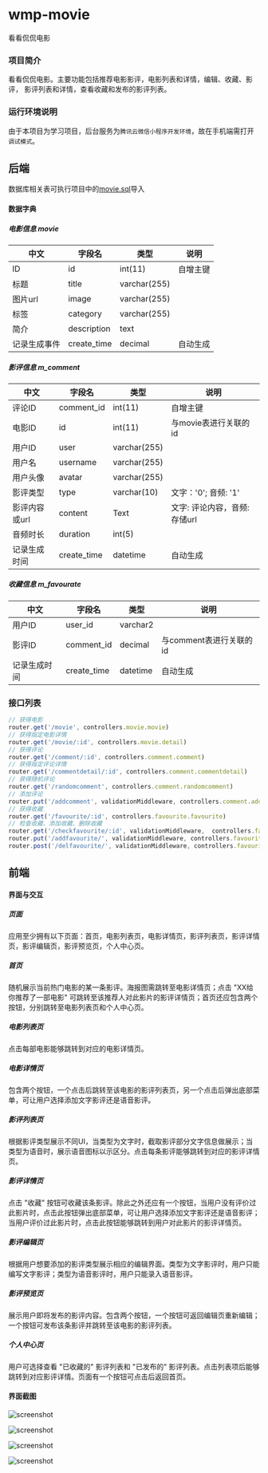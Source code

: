 # wmp-movie

看看侃侃电影

### 项目简介

看看侃侃电影。主要功能包括推荐电影影评，电影列表和详情，编辑、收藏、影评， 影评列表和详情，查看收藏和发布的影评列表。


### 运行环境说明

由于本项目为学习项目，后台服务为`腾讯云微信小程序开发环境`，故在手机端需打开`调试模式`。



## 后端
数据库相关表可执行项目中的[movie.sql](src/movie.sql)导入

#### 数据字典

##### 电影信息 movie

| 中文          | 字段名      | 类型     | 说明                                |
| ------------- | ----------- | -------- | ----------------------------------- |
| ID            | id          | int(11) | 自增主键                            |
| 标题        | title       | varchar(255) |                |
| 图片url   | image       | varchar(255) |                                     |
| 标签        | category    | varchar(255) |                                     |
| 简介    | description | text |                                     |
| 记录生成事件 | create_time | decimal  | 自动生成         |

##### 影评信息 m_comment

| 中文          | 字段名      | 类型         | 说明                          |
| ------------- | ----------- | ------------ | ----------------------------- |
| 评论ID        | comment_id   | int(11)      | 自增主键                      |
| 电影ID        | id           | int(11)      | 与movie表进行关联的id         |
| 用户ID        | user        | varchar(255) |                               |
| 用户名        | username   | varchar(255)  |                               |
| 用户头像      | avatar     | varchar(255)  |                               |
| 影评类型      | type        | varchar(10)  | 文字：'0'; 音频: '1'         |
| 影评内容或url | content     | Text         | 文字: 评论内容，音频: 存储url |
| 音频时长      | duration    | int(5)       |                               |
| 记录生成时间  | create_time | datetime     | 自动生成                      |

##### 收藏信息 m_favourate

| 中文          | 字段名      | 类型     | 说明                                |
| ------------- | ----------- | -------- | ----------------------------------- |
| 用户ID        | user_id     | varchar2 |                                     |
| 影评ID        | comment_id  | decimal  | 与comment表进行关联的id             |
| 记录生成时间  | create_time | datetime | 自动生成                            |

### 接口列表

~~~javascript
// 获得电影
router.get('/movie', controllers.movie.movie)
// 获得指定电影详情
router.get('/movie/:id', controllers.movie.detail)
// 获得评论
router.get('/comment/:id', controllers.comment.comment)
// 获得指定评论详情
router.get('/commentdetail/:id', controllers.comment.commentdetail)
// 获得随机评论
router.get('/randomcomment', controllers.comment.randomcomment)
// 添加评论
router.put('/addcomment', validationMiddleware, controllers.comment.add)
// 获得收藏
router.get('/favourite/:id', controllers.favourite.favourite)
// 检查收藏、添加收藏、删除收藏
router.get('/checkfavourite/:id', validationMiddleware,  controllers.favourite.check)
router.put('/addfavourite/', validationMiddleware, controllers.favourite.add)
router.post('/delfavourite/', validationMiddleware, controllers.favourite.del)
~~~



## 前端

#### 界面与交互

##### 页面

应用至少拥有以下页面：首页，电影列表页，电影详情页，影评列表页，影评详情页，影评编辑页，影评预览页，个人中心页。

##### 首页

随机展示当前热门电影的某一条影评。海报图需跳转至电影详情页；点击 "XX给你推荐了一部电影" 可跳转至该推荐人对此影片的影评详情页；首页还应包含两个按钮，分别跳转至电影列表页和个人中心页。

##### 电影列表页

点击每部电影能够跳转到对应的电影详情页。

##### 电影详情页

包含两个按钮，一个点击后跳转至该电影的影评列表页，另一个点击后弹出底部菜单，可让用户选择添加文字影评还是语音影评。

##### 影评列表页

根据影评类型展示不同UI，当类型为文字时，截取影评部分文字信息做展示；当类型为语音时，展示语音图标以示区分。点击每条影评能够跳转到对应的影评详情页。

##### 影评详情页

点击 "收藏" 按钮可收藏该条影评。除此之外还应有一个按钮，当用户没有评价过此影片时，点击此按钮弹出底部菜单，可让用户选择添加文字影评还是语音影评；当用户评价过此影片时，点击此按钮能够跳转到用户对此影片的影评详情页。

##### 影评编辑页

根据用户想要添加的影评类型展示相应的编辑界面。类型为文字影评时，用户只能编写文字影评；类型为语音影评时，用户只能录入语音影评。

##### 影评预览页

展示用户即将发布的影评内容。包含两个按钮，一个按钮可返回编辑页重新编辑；一个按钮可发布该条影评并跳转至该电影的影评列表。

##### 个人中心页

用户可选择查看 "已收藏的" 影评列表和 "已发布的" 影评列表。点击列表项后能够跳转到对应影评详情。页面有一个按钮可点击后返回首页。

#### 界面截图

![screenshot](src/screen1.png)

![screenshot](src/screen2.png)

![screenshot](src/screen3.png)

![screenshot](src/screen4.png)
